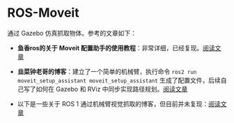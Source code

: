 # ROS-Moveit

通过 Gazebo 仿真抓取物体。参考的文章如下：

- **鱼香ros的关于 Moveit 配置助手的使用教程**：非常详细，已经复现。[阅读文章](https://blog.csdn.net/qq_27865227/article/details/126860096?sharetype=blogdetail&shareId=126860096&sharerefer=APP&sharesource=qq_56918259&sharefrom=qq)

- **韭菜钟老哥的博客**：建立了一个简单的机械臂，执行命令 `ros2 run moveit_setup_assistant moveit_setup_assistant` 生成了配置文件，后续自己写了如何在 Gazebo 和 RViz 中同步实现路径规划。[阅读文章](https://blog.csdn.net/joyopirate/article/details/129424607?sharetype=blogdetail&shareId=129424607&sharerefer=APP&sharesource=qq_56918259&sharefrom=qq)

- 以下是一些关于 ROS 1 通过机械臂视觉抓取的博客，但目前并未复现：[阅读文章](https://www.zhihu.com/question/279596687/answer/3279117559?utm_psn=1861349337591865346)

